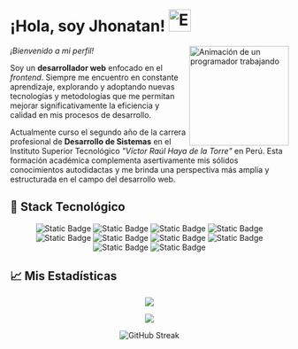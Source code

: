 <h1>
  ¡Hola, soy Jhonatan!
  <img src="https://camo.githubusercontent.com/0c732027af8a28d138e3698181f7be7c9b97d443b4beb9c7ce8ec4cffc6b4767/68747470733a2f2f6d656469612e67697068792e636f6d2f6d656469612f6876524a434c467a6361737252346961377a2f67697068792e676966" alt="Emoji de mano saludando" height="40">
</h1>

<img align="right" src="https://media.licdn.com/dms/image/C4E12AQHhfpP2slLoXw/article-cover_image-shrink_600_2000/0/1578791251071?e=2147483647&v=beta&t=z0mDGgtn6FZAR_FAWN0lu2QP80ugvAfOnWcJ3acz7Rk" alt="Animación de un programador trabajando" height="180">

<p>
  <i>¡Bienvenido a mi perfil!</i>
</p>
<p>
  Soy un <b>desarrollador web</b> enfocado en el <i>frontend</i>. Siempre me encuentro en constante aprendizaje, explorando y adoptando nuevas tecnologías y metodologías que me permitan mejorar significativamente la eficiencia y calidad en mis procesos de desarrollo.
</p>
<p>
  Actualmente curso el segundo año de la carrera profesional de <b>Desarrollo de Sistemas</b> en el Instituto Superior Tecnológico <i>"Víctor Raúl Haya de la Torre"</i> en Perú. Esta formación académica complementa asertivamente mis sólidos conocimientos autodidactas y me brinda una perspectiva más amplia y estructurada en el campo del desarrollo web.
</p>

<h2>
  🚀 Stack Tecnológico
</h2>

<div align="center">
  
![Static Badge](https://img.shields.io/badge/HTML-orange?style=for-the-badge&logo=html5&logoColor=white)
![Static Badge](https://img.shields.io/badge/CSS-blue?style=for-the-badge&logo=css3&logoColor=white)
![Static Badge](https://img.shields.io/badge/JavaScript-gold?style=for-the-badge&logo=javascript&logoColor=black)
![Static Badge](https://img.shields.io/badge/React-blue?style=for-the-badge&logo=react&logoColor=white)
![Static Badge](https://img.shields.io/badge/GitHub-black?style=for-the-badge&logo=github&logoColor=white)
![Static Badge](https://img.shields.io/badge/Linux-gold?style=for-the-badge&logo=linux&logoColor=black)
![Static Badge](https://img.shields.io/badge/Visual%20Studio%20Code-blue?style=for-the-badge&logo=visualstudiocode&logoColor=white)
![Static Badge](https://img.shields.io/badge/Bootstrap-blueviolet?style=for-the-badge&logo=bootstrap&logoColor=white)
![Static Badge](https://img.shields.io/badge/SASS-palevioletred?style=for-the-badge&logo=sass&logoColor=white)
![Static Badge](https://img.shields.io/badge/Vite-blueviolet?style=for-the-badge&logo=vite&logoColor=white)

</div>

<h2>
  📈 Mis Estadísticas
</h2>

<div align="center">

  ![](https://github-readme-stats.vercel.app/api?username=jhonatanseminario&include_all_commits=true&count_private=true&show_icons=true&line_height=25&title_color=3074ff&icon_color=3074ff&text_color=E1E1E1&bg_color=0,000000,130F40&border_radius=8&rank_icon=github)
  
  ![](https://github-readme-stats.vercel.app/api/top-langs/?username=jhonatanseminario&layout=compact&title_color=3074ff&icon_color=1124BB&text_color=E1E1E1&bg_color=0,000000,130F40&border_radius=8)

  ![GitHub Streak](https://streak-stats.demolab.com/?user=jhonatanseminario&hide_border=true&border_radius=8&mode=weekly&title_color=3074ff&ring=3074ff&fire=3074ff&currStreakNum=E1E1E1&sideNums=E1E1E1&currStreakLabel=E1E1E1&sideLabels=E1E1E1&dates=E1E1E1&background=0,000000,130F40)

</div>
